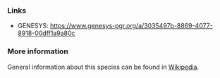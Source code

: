 ### Links
* GENESYS: https://www.genesys-pgr.org/a/3035497b-8869-4077-8918-00dff1a9a80c
### More information
General information about this species can be found in [Wikipedia](http://wikipedia.org/wiki/Sorghum_bicolor).
